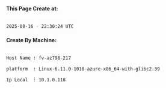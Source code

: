 
   
#### This Page Create at:

```bash

2025-08-16 - 22:30:24 UTC

```

#### Create By Machine:

```bash

Host Name : fv-az798-217

platform  : Linux-6.11.0-1018-azure-x86_64-with-glibc2.39

Ip Local  : 10.1.0.118

```

